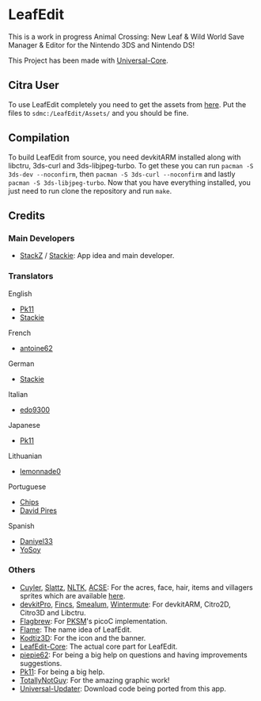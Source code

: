# LeafEdit

This is a work in progress Animal Crossing: New Leaf & Wild World Save Manager & Editor for the Nintendo 3DS and Nintendo DS!

This Project has been made with [Universal-Core](https://github.com/Universal-Team/Universal-Core).

## Citra User

To use LeafEdit completely you need to get the assets from [here](https://github.com/Universal-Team/extras/raw/master/builds/LeafEdit/assets/). Put the files to `sdmc:/LeafEdit/Assets/` and you should be fine.

## Compilation

To build LeafEdit from source, you need devkitARM installed along with libctru, 3ds-curl and 3ds-libjpeg-turbo. To get these you can run `pacman -S 3ds-dev --noconfirm`, then `pacman -S 3ds-curl --noconfirm` and lastly `pacman -S 3ds-libjpeg-turbo`. Now that you have everything installed, you just need to run clone the repository and run `make`.

## Credits
### Main Developers
- [StackZ](https://github.com/SuperSaiyajinStackZ) / [Stackie](https://github.com/SuperSaiyajinStackie): App idea and main developer.
### Translators

English
- [Pk11](https://github.com/Epicpkmn11)
- [Stackie](https://github.com/SuperSaiyajinStackie)

French
- [antoine62](https://github.com/antoine62)

German
- [Stackie](https://github.com/SuperSaiyajinStackie)

Italian
- [edo9300](https://github.com/edo9300)

Japanese
- [Pk11](https://github.com/Epicpkmn11)

Lithuanian
- [lemonnade0](https://steamcommunity.com/profiles/76561198276444028)

Portuguese
- [Chips](https://github.com/Ch1p5)
- [David Pires](https://github.com/DavidPires)

Spanish
- [Daniyel33](https://github.com/Daniyel33)
- [YoSoy](https://twitter.com/riku200)

### Others
- [Cuyler](https://github.com/Cuyler36), [Slattz](https://github.com/Slattz), [NLTK](https://github.com/Slattz/NLTK), [ACSE](https://github.com/Cuyler36/ACSE): For the acres, face, hair, items and villagers sprites which are available [here](https://github.com/Universal-Team/extras/raw/master/builds/LeafEdit/assets/).
- [devkitPro](https://github.com/devkitPro), [Fincs](https://github.com/fincs), [Smealum](https://github.com/smealum), [Wintermute](https://github.com/WinterMute): For devkitARM, Citro2D, Citro3D and Libctru.
- [Flagbrew](https://github.com/FlagBrew): For [PKSM](https://github.com/FlagBrew/PKSM)'s picoC implementation.
- [Flame](https://github.com/FlameKat53): The name idea of LeafEdit.
- [Kodtiz3D](https://github.com/Kodtiz3D): For the icon and the banner.
- [LeafEdit-Core](https://github.com/Universal-Team/LeafEdit-Core): The actual core part for LeafEdit.
- [piepie62](https://github.com/piepie62): For being a big help on questions and having improvements suggestions.
- [Pk11](https://github.com/Epicpkmn11): For being a big help.
- [TotallyNotGuy](https://github.com/TotallyNotGuy): For the amazing graphic work!
- [Universal-Updater](https://github.com/Universal-Team/Universal-Updater): Download code being ported from this app.
